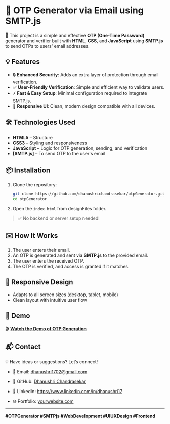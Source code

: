 # 📧 OTP Generator via Email using SMTP.js

🚀 This project is a simple and effective **OTP (One-Time Password)** generator and verifier built with **HTML**, **CSS**, and **JavaScript** using **SMTP.js** to send OTPs to users' email addresses.

## 💡 Features

- 🔒 **Enhanced Security**: Adds an extra layer of protection through email verification.
- ✅ **User-Friendly Verification**: Simple and efficient way to validate users.
- ⚡ **Fast & Easy Setup**: Minimal configuration required to integrate SMTP.js.
- 🎨 **Responsive UI**: Clean, modern design compatible with all devices.

## 🛠️ Technologies Used

- **HTML5** – Structure
- **CSS3** – Styling and responsiveness
- **JavaScript** – Logic for OTP generation, sending, and verification
- **[SMTP.js]** – To send OTP to the user's email

## 📦 Installation

1. Clone the repository:
   ```bash
   git clone https://github.com/dhanushrichandrasekar/otpGenerator.git
   cd otpGenerator
   ```

2. Open the `index.html` from designFiles folder.

> ✅ No backend or server setup needed!

## ✉️ How It Works

1. The user enters their email.
2. An OTP is generated and sent via **SMTP.js** to the provided email.
3. The user enters the received OTP.
4. The OTP is verified, and access is granted if it matches.

## 📱 Responsive Design

- Adapts to all screen sizes (desktop, tablet, mobile)
- Clean layout with intuitive user flow

## 🎥 Demo

🎬 **[Watch the Demo of OTP Generation ](https://github.com/dhanushrichandrasekar/otpGenerator/blob/f0ba430842bc23329d47f7c850d07ae914481340/OtpGeneratorDemo.mp4)**

## 📬 Contact

💡 Have ideas or suggestions? Let’s connect!
- 📧 Email: dhanushri1702@gmail.com
- 📌 GitHub:  [Dhanushri Chandrasekar](https://github.com/dhanushrichandrasekar)  
- 🔗 LinkedIn: https://www.linkedin.com/in/dhanushri17

- 🌐 Portfolio: [yourwebsite.com](https://yourwebsite.com)

---

**#OTPGenerator #SMTPjs #WebDevelopment #UIUXDesign #Frontend**
